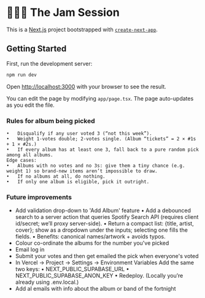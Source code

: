 # 🍯🍓🍇 The Jam Session

This is a [Next.js](https://nextjs.org) project bootstrapped with [`create-next-app`](https://nextjs.org/docs/app/api-reference/cli/create-next-app).

## Getting Started

First, run the development server:

```bash
npm run dev
```

Open [http://localhost:3000](http://localhost:3000) with your browser to see the result.

You can edit the page by modifying `app/page.tsx`. The page auto-updates as you edit the file.

### Rules for album being picked
	•	Disqualify if any user voted 3 (“not this week”).
	•	Weight 1-votes double; 2-votes single. (Album “tickets” = 2 × #1s + 1 × #2s.)
	•	If every album has at least one 3, fall back to a pure random pick among all albums.
	Edge cases:
	•	Albums with no votes and no 3s: give them a tiny chance (e.g. weight 1) so brand-new items aren’t impossible to draw.
	•	If no albums at all, do nothing.
	•	If only one album is eligible, pick it outright.

### Future improvements
 
 - Add validation drop-down to 'Add Album' feature
    •	Add a debounced search to a server action that queries Spotify Search API (requires client id/secret; we’ll proxy server-side).
	•	Return a compact list: {title, artist, cover}; show as a dropdown under the inputs; selecting one fills the fields.
	•	Benefits: canonical names/artwork + avoids typos.
- Colour co-ordinate the albums for the number you've picked
- Email log in
- Submit your votes and then get emailed the pick when everyone's voted
- In Vercel → Project → Settings → Environment Variables
    Add the same two keys:
	•	NEXT_PUBLIC_SUPABASE_URL
	•	NEXT_PUBLIC_SUPABASE_ANON_KEY
	•	Redeploy. (Locally you’re already using .env.local.)
- Add aI emails with info about the album or band of the fortnight
